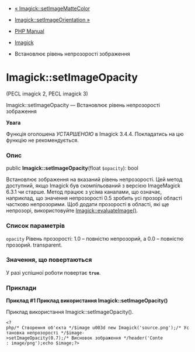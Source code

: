 - [« Imagick::setImageMatteColor](imagick.setimagemattecolor.md)
- [Imagick::setImageOrientation »](imagick.setimageorientation.md)

- [PHP Manual](index.md)
- [Imagick](class.imagick.md)
- Встановлює рівень непрозорості зображення

# Imagick::setImageOpacity

(PECL imagick 2, PECL imagick 3)

Imagick::setImageOpacity — Встановлює рівень непрозорості
зображення

**Увага**

Функція оголошена *УСТАРШЕНОЮ* в Imagick 3.4.4. Покладатись на цю
функцію не рекомендується.

### Опис

public **Imagick::setImageOpacity**(float `$opacity`): bool

Встановлює зображення на вказаний рівень непрозорості. Цей
метод доступний, якщо Imagick був скомпільований з версією ImageMagick
6.3.1 чи старше. Метод працює з усіма каналами, що означає,
наприклад, що значення непрозорості 0.5 зробить усі прозорі області
частково непрозорими. Щоб додати прозорості в області, які
ще непрозорі, використовуйте
[Imagick::evaluateImage()](imagick.evaluateimage.md).

### Список параметрів

`opacity`
Рівень прозорості: 1.0 – повністю непрозорий, а 0.0 – повністю
прозорий. transparent.

### Значення, що повертаються

У разі успішної роботи повертає **`true`**.

### Приклади

**Приклад #1 Приклад використання **Imagick::setImageOpacity()****

Приклад використання Imagick::setImageOpacity().

` <?php/* Створення об'єкта */$image u003d new Imagick('source.png');/* Установка непрозорості */$image->setImageOpacity(0.7);/* Висновок зображення */header('Conte : image/png');echo $image;?> `
